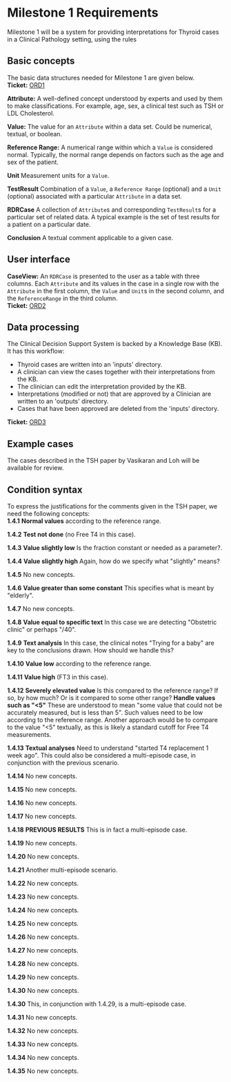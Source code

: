 # Milestone 1 Requirements
Milestone 1 will be a system for providing interpretations for Thyroid cases in a 
Clinical Pathology setting, using the rules 

## Basic concepts
The basic data structures needed for Milestone 1 are given below.  
**Ticket:** [ORD1](../tickets/work_tickets.md)

**Attribute:**
A well-defined concept understood by experts and used by them to make classifications. For example, age, sex,
a clinical test such as TSH or LDL Cholesterol.

**Value:**
The value for an `Attribute` within a data set. Could be numerical, textual, or boolean.

**Reference Range:**
A numerical range within which a `Value` is considered normal. Typically, the
normal range depends on factors such as the age and sex of the patient. 

**Unit**
Measurement units for a `Value`.

**TestResult**
Combination of a `Value`, a `Reference Range` (optional) and a `Unit` (optional)
associated with a particular `Attribute` in a data set. 

**RDRCase**
A collection of `Attribute`s and corresponding `TestResult`s for a particular set of related data. 
A typical example is the set of test results for a patient on a particular date.

**Conclusion**
A textual comment applicable to a given case.

## User interface
**CaseView:**
An `RDRCase` is presented to the user as a table with three columns. 
Each `Attribute` and its values in the case in a single row with the `Attribute`
in the first column, the `Value` and `Unit`s in the second column, and the
`ReferenceRange` in the third column.  
**Ticket:** [ORD2](../tickets/work_tickets.md)

## Data processing
The Clinical Decision Support System is backed by a Knowledge Base (KB).
It has this workflow:
- Thyroid cases are written into an 'inputs' directory.
- A clinician can view the cases together with their interpretations from the KB.
- The clinician can edit the interpretation provided by the KB.
- Interpretations (modified or not) that are approved by a Clinician are written to an 'outputs' directory.
- Cases that have been approved are deleted from the 'inputs' directory.

**Ticket:** [ORD3](../tickets/work_tickets.md)

## Example cases
The cases described in the TSH paper by Vasikaran and Loh will be available
for review.

## Condition syntax
To express the justifications for the comments given in the TSH paper,
we need the following concepts:  
**1.4.1**
__Normal values__ according to the reference range.  

**1.4.2**
__Test not done__ (no Free T4 in this case).

**1.4.3**
__Value slightly low__ Is the fraction constant or needed as a parameter?.

**1.4.4**
__Value slightly high__ Again, how do we specify what "slightly" means?

**1.4.5**
No new concepts.

**1.4.6**
__Value greater than some constant__ This specifies what is meant by "elderly".

**1.4.7**
No new concepts.

**1.4.8**
__Value equal to specific text__ In this case we are detecting "Obstetric clinic" or perhaps "/40".

**1.4.9**
__Text analysis__ In this case, the clinical notes "Trying for a baby"
are key to the conclusions drawn. How should we handle this?

**1.4.10**
__Value low__ according to the reference range.

**1.4.11**
__Value high__ (FT3 in this case).

**1.4.12**
__Severely elevated value__ Is this compared to the reference range? If so, by how much? Or is
it compared to some other range?
__Handle values such as "<5"__ These are understood to mean "some value that could not be
accurately measured, but is less than 5". Such values need to be low according to the 
reference range. Another approach would be to compare to the value "<5" textually,
as this is likely a standard cutoff for Free T4 measurements.

**1.4.13**
__Textual analyses__ Need to understand "started T4 replacement 1 week ago".
This could also be considered a multi-episode case, in conjunction with
the previous scenario.

**1.4.14**
No new concepts.

**1.4.15**
No new concepts.

**1.4.16**
No new concepts.

**1.4.17**
No new concepts.

**1.4.18**
__PREVIOUS RESULTS__ This is in fact a multi-episode case.

**1.4.19**
No new concepts.

**1.4.20**
No new concepts.

**1.4.21**
Another multi-episode scenario.

**1.4.22**
No new concepts.

**1.4.23**
No new concepts.

**1.4.24**
No new concepts.

**1.4.25**
No new concepts.

**1.4.26**
No new concepts.

**1.4.27**
No new concepts.

**1.4.28**
No new concepts.

**1.4.29**
No new concepts.

**1.4.30**
No new concepts.

**1.4.30**
This, in conjunction with 1.4.29, is a multi-episode case.

**1.4.31**
No new concepts.

**1.4.32**
No new concepts.

**1.4.33**
No new concepts.

**1.4.34**
No new concepts.

**1.4.35**
No new concepts.


